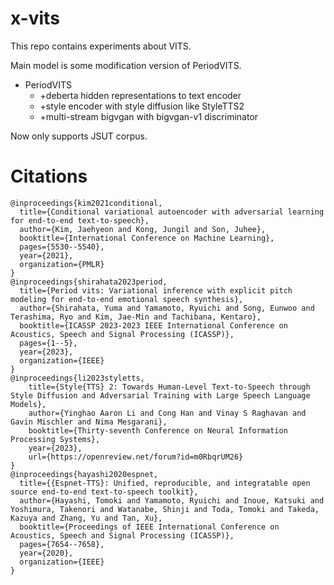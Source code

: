 x-vits
===

This repo contains experiments about VITS.

Main model is some modification version of PeriodVITS.
- PeriodVITS
    - +deberta hidden representations to text encoder
    - +style encoder with style diffusion like StyleTTS2
    - +multi-stream bigvgan with bigvgan-v1 discriminator


Now only supports JSUT corpus.


# Citations
```
@inproceedings{kim2021conditional,
  title={Conditional variational autoencoder with adversarial learning for end-to-end text-to-speech},
  author={Kim, Jaehyeon and Kong, Jungil and Son, Juhee},
  booktitle={International Conference on Machine Learning},
  pages={5530--5540},
  year={2021},
  organization={PMLR}
}
@inproceedings{shirahata2023period,
  title={Period vits: Variational inference with explicit pitch modeling for end-to-end emotional speech synthesis},
  author={Shirahata, Yuma and Yamamoto, Ryuichi and Song, Eunwoo and Terashima, Ryo and Kim, Jae-Min and Tachibana, Kentaro},
  booktitle={ICASSP 2023-2023 IEEE International Conference on Acoustics, Speech and Signal Processing (ICASSP)},
  pages={1--5},
  year={2023},
  organization={IEEE}
}
@inproceedings{li2023styletts,
    title={Style{TTS} 2: Towards Human-Level Text-to-Speech through Style Diffusion and Adversarial Training with Large Speech Language Models},
    author={Yinghao Aaron Li and Cong Han and Vinay S Raghavan and Gavin Mischler and Nima Mesgarani},
    booktitle={Thirty-seventh Conference on Neural Information Processing Systems},
    year={2023},
    url={https://openreview.net/forum?id=m0RbqrUM26}
}
@inproceedings{hayashi2020espnet,
  title={{Espnet-TTS}: Unified, reproducible, and integratable open source end-to-end text-to-speech toolkit},
  author={Hayashi, Tomoki and Yamamoto, Ryuichi and Inoue, Katsuki and Yoshimura, Takenori and Watanabe, Shinji and Toda, Tomoki and Takeda, Kazuya and Zhang, Yu and Tan, Xu},
  booktitle={Proceedings of IEEE International Conference on Acoustics, Speech and Signal Processing (ICASSP)},
  pages={7654--7658},
  year={2020},
  organization={IEEE}
}
```